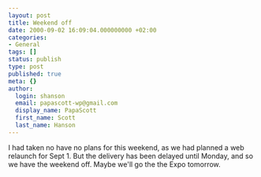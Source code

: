 ```yaml
---
layout: post
title: Weekend off
date: 2000-09-02 16:09:04.000000000 +02:00
categories:
- General
tags: []
status: publish
type: post
published: true
meta: {}
author:
  login: shanson
  email: papascott-wp@gmail.com
  display_name: PapaScott
  first_name: Scott
  last_name: Hanson
---
```

<p>I had taken no have no plans for this weekend, as we had planned a web relaunch for Sept 1. But the delivery has been delayed until Monday, and so we have the weekend off. Maybe we'll go the the Expo tomorrow.</p>
